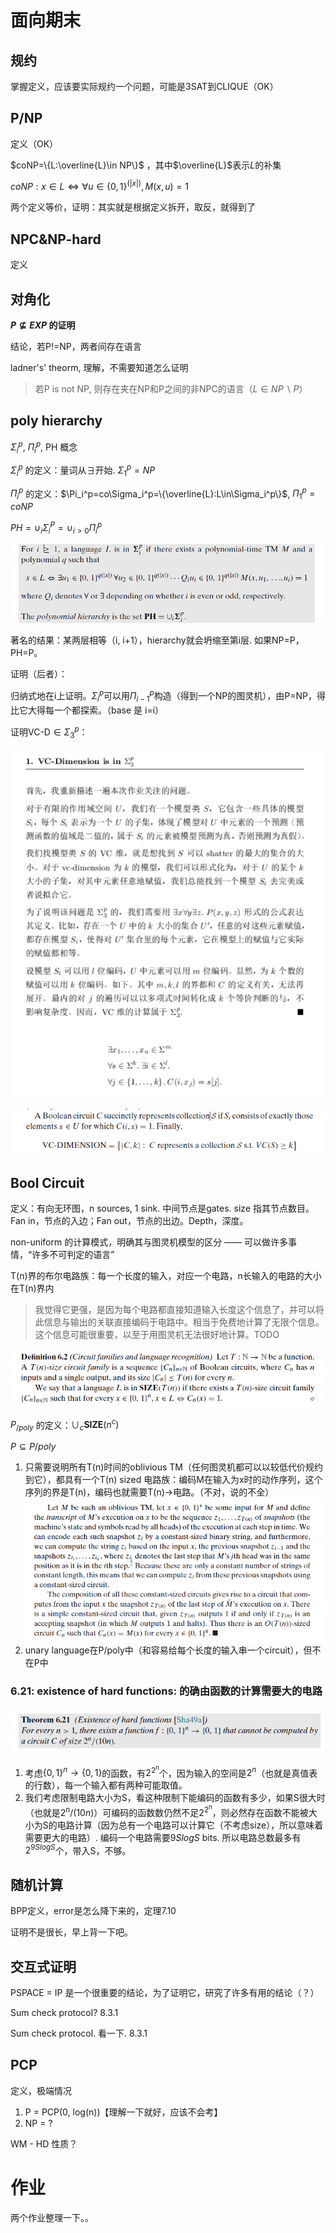 # 面向期末

## 规约

掌握定义，应该要实际规约一个问题，可能是3SAT到CLIQUE（OK）

## P/NP

定义（OK）

$coNP=\{L:\overline{L}\in NP\}$ ，其中$\overline{L}$表示$L$的补集

$coNP:x\in L\Leftrightarrow \forall u\in\{0,1\}^{(|x|)},M(x,u)=1$

两个定义等价，证明：其实就是根据定义拆开，取反，就得到了

## NPC&NP-hard

定义

## 对角化

**$P\not\subseteq \textit{EXP}$ 的证明**

结论，若P!=NP，两者间存在语言

ladner's' theorm, 理解，不需要知道怎么证明

> 若P is not NP, 则存在夹在NP和P之间的非NPC的语言（$L\in NP\backslash P$）

## poly hierarchy

$\Sigma^p_i$, $\Pi_i^p$, PH 概念

$\Sigma_i^p$ 的定义：量词从$\exists$开始.  $\Sigma_1^p = NP$

$\Pi_i^p$ 的定义：$\Pi_i^p=co\Sigma_i^p=\{\overline{L}:L\in\Sigma_i^p\}$, $\Pi_1^p=coNP$

$PH = \cup_i\Sigma_i^P=\cup_{i>0}\Pi_i^p$

![](image/0x99_final/1640007118104.png)

著名的结果：某两层相等（i, i+1），hierarchy就会坍缩至第i层. 如果NP=P，PH=P。

证明（后者）：

归纳式地在i上证明。$\Sigma_i^p$可以用$\Pi_{i-1}^p$构造（得到一个NP的图灵机），由P=NP，得比它大得每一个都探索。（base 是 i=i）

证明VC-D$\in \Sigma_3^p$：

![img](image/0x99_final/1640009581964.png)

![](image/0x99_final/1640009596156.png)

## Bool Circuit

定义：有向无环图，n sources, 1 sink. 中间节点是gates. size 指其节点数目。Fan in，节点的入边；Fan out，节点的出边。Depth，深度。

non-uniform 的计算模式，明确其与图灵机模型的区分 —— 可以做许多事情，“许多不可判定的语言”

T(n)界的布尔电路族：每一个长度的输入，对应一个电路，n长输入的电路的大小在T(n)界内

> 我觉得它更强，是因为每个电路都直接知道输入长度这个信息了，并可以将此信息与输出的关联直接编码于电路中。相当于免费地计算了无限个信息。这个信息可能很重要，以至于用图灵机无法很好地计算。TODO

![](image/0x99_final/1640009777891.png)

$P_{/poly}$ 的定义：$\cup_c\textbf{SIZE}(n^c)$

$P\subseteq P/poly$

1. 只需要说明所有T(n)时间的oblivious TM（任何图灵机都可以以较低代价规约到它），都具有一个T(n) sized 电路族：编码M在输入为x时的动作序列，这个序列的界是T(n)，编码也就需要T(n)->电路。（不对，说的不全）
   ![img](image/0x99_final/1640012076121.png)
2. unary language在P/poly中（和容易给每个长度的输入串一个circuit），但不在P中

### 6.21: existence of hard functions: 的确由函数的计算需要大的电路

![](image/0x99_final/1640012351923.png)

1. 考虑$\{0,1\}^n\rightarrow\{0,1\}$的函数，有$2^{2^n}$个，因为输入的空间是$2^n$（也就是真值表的行数），每一个输入都有两种可能取值。
2. 我们考虑限制电路大小为S，看这种限制下能编码的函数有多少，如果S很大时（也就是$2^n/(10n)$）可编码的函数数仍然不足$2^{2^n}$，则必然存在函数不能被大小为S的电路计算（因为总有一个电路可以计算它（不考虑size），所以意味着需要更大的电路）. 编码一个电路需要$9S log S$ bits. 所以电路总数最多有$2^{9SlogS}$个，带入S，不够。

## 随机计算

BPP定义，error是怎么降下来的，定理7.10

证明不是很长，早上背一下吧。

## 交互式证明

PSPACE = IP 是一个很重要的结论，为了证明它，研究了许多有用的结论（？）

Sum check protocol? 8.3.1

Sum check protocol. 看一下. 8.3.1

## PCP

定义，极端情况

1. P = PCP(0, log(n))【理解一下就好，应该不会考】
2. NP = ?

WM - HD 性质？

# 作业

两个作业整理一下。。
